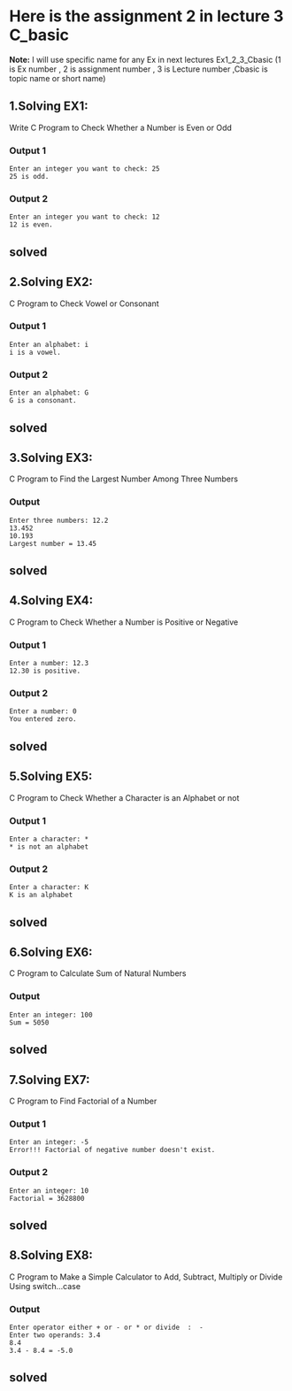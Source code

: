 # Here is the assignment 2 in lecture 3 C_basic
**Note:** I will use specific name for any Ex in next lectures Ex1_2_3_Cbasic (1 is Ex number , 2 is assignment number , 3 is Lecture number ,Cbasic is topic name or short name)
## 1.Solving EX1: 

Write C Program to Check Whether a Number is Even or Odd

### Output 1

	Enter an integer you want to check: 25
	25 is odd.

### Output 2

	Enter an integer you want to check: 12
	12 is even.

solved 
------------------------------------------------------------

## 2.Solving EX2: 

C Program to Check Vowel or Consonant

### Output 1

	Enter an alphabet: i
	i is a vowel.


### Output 2

	Enter an alphabet: G
	G is a consonant.


solved 
------------------------------------------------------------

## 3.Solving EX3: 

C Program to Find the Largest Number Among Three Numbers

### Output 
	Enter three numbers: 12.2
	13.452
	10.193
	Largest number = 13.45


solved 
------------------------------------------------------------

## 4.Solving EX4: 

 C Program to Check Whether a Number is Positive or Negative

### Output 1

	Enter a number: 12.3
	12.30 is positive.

### Output 2

	Enter a number: 0
	You entered zero.

solved 
------------------------------------------------------------

## 5.Solving EX5: 

 C Program to Check Whether a Character is an Alphabet or not

### Output 1

	Enter a character: *
	* is not an alphabet

### Output 2

	Enter a character: K
	K is an alphabet

solved 
------------------------------------------------------------

## 6.Solving EX6: 

 C Program to Calculate Sum of Natural Numbers

### Output 

	Enter an integer: 100
	Sum = 5050


solved 
------------------------------------------------------------

## 7.Solving EX7: 

 C Program to Find Factorial of a Number

### Output 1

	Enter an integer: -5
	Error!!! Factorial of negative number doesn't exist.

### Output 2

	Enter an integer: 10
	Factorial = 3628800

solved 
------------------------------------------------------------

## 8.Solving EX8: 

 C Program to Make a Simple Calculator to Add, Subtract, Multiply or Divide Using switch...case


### Output 

	Enter operator either + or - or * or divide  :  -
	Enter two operands: 3.4
	8.4
	3.4 - 8.4 = -5.0


solved 
------------------------------------------------------------

